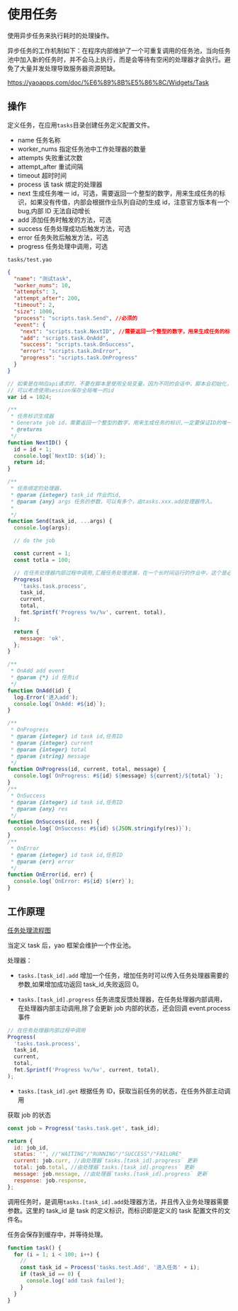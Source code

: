 # 使用任务

使用异步任务来执行耗时的处理操作。

异步任务的工作机制如下：在程序内部维护了一个可重复调用的任务池，当向任务池中加入新的任务时，并不会马上执行，而是会等待有空闲的处理器才会执行。避免了大量并发处理导致服务器资源短缺。

https://yaoapps.com/doc/%E6%89%8B%E5%86%8C/Widgets/Task

## 操作

定义任务，在应用`tasks`目录创建任务定义配置文件。

- name 任务名称
- worker_nums 指定任务池中工作处理器的数量
- attempts 失败重试次数
- attempt_after 重试间隔
- timeout 超时时间
- process 该 task 绑定的处理器
- next 生成任务唯一 id，可选，需要返回一个整型的数字，用来生成任务的标识，如果没有传值，内部会根据作业队列自动的生成 id，注意官方版本有一个 bug,内部 ID 无法自动增长
- add 添加任务时触发的方法，可选
- success 任务处理成功后触发方法，可选
- error 任务失败后触发方法，可选
- progress 任务处理中调用，可选

`tasks/test.yao`

```json
{
  "name": "测试task",
  "worker_nums": 10,
  "attempts": 3,
  "attempt_after": 200,
  "timeout": 2,
  "size": 1000,
  "process": "scripts.task.Send", //必须的
  "event": {
    "next": "scripts.task.NextID", //需要返回一个整型的数字，用来生成任务的标识,返回值一定要保持唯一，要不就留空
    "add": "scripts.task.OnAdd",
    "success": "scripts.task.OnSuccess",
    "error": "scripts.task.OnError",
    "progress": "scripts.task.OnProgress"
  }
}
```

```js
// 如果是在响应api请求时，不要在脚本里使用全局变量，因为不同的会话中，脚本会初始化，id并不会增长
// 可以考虑使用session保存全局唯一的id
var id = 1024;

/**
 * 任务标识生成器
 * Generate job id，需要返回一个整型的数字，用来生成任务的标识,一定要保证ID的唯一性
 * @returns
 */
function NextID() {
  id = id + 1;
  console.log(`NextID: ${id}`);
  return id;
}

/**
 * 任务绑定的处理器，
 * @param {integer} task_id 作业的id,
 * @param {any} args 任务的参数，可以有多个，由tasks.xxx.add处理器传入。
 *
 */
function Send(task_id, ...args) {
  console.log(args);

  // do the job

  const current = 1;
  const totla = 100;

  // 在任务处理器内部过程中调用,汇报任务处理进展，在一个长时间运行的作业中，这个是必要的。
  Progress(
    'tasks.task.process',
    task_id,
    current,
    total,
    fmt.Sprintf('Progress %v/%v', current, total),
  );

  return {
    message: 'ok',
  };
}

/**
 * OnAdd add event
 * @param {*} id 任务id
 */
function OnAdd(id) {
  log.Error('进入add');
  console.log(`OnAdd: #${id}`);
}

/**
 * OnProgress
 * @param {integer} id task id,任务ID
 * @param {integer} current
 * @param {integer} total
 * @param {string} message
 */
function OnProgress(id, current, total, message) {
  console.log(`OnProgress: #${id} ${message} ${current}/${total} `);
}
/**
 * OnSuccess
 * @param {integer} id task id,任务ID
 * @param {any} res
 */
function OnSuccess(id, res) {
  console.log(`OnSuccess: #${id} ${JSON.stringify(res)}`);
}
/**
 * OnError
 * @param {integer} id task id,任务ID
 * @param {err} error
 */
function OnError(id, err) {
  console.log(`OnError: #${id} ${err}`);
}
```

## 工作原理

[任务处理流程图](../../%E6%B5%81%E7%A8%8B%E5%9B%BE/%E4%BB%BB%E5%8A%A1Task%E5%A4%84%E7%90%86.md)

当定义 task 后，yao 框架会维护一个作业池。

处理器：

- `tasks.[task_id].add` 增加一个任务，增加任务时可以传入任务处理器需要的参数,如果增加成功返回 task_id,失败返回 0。

- `tasks.[task_id].progress` 任务进度反馈处理器，在任务处理器内部调用，在处理器内部主动调用,除了会更新 job 内部的状态，还会回调 event.process 事件

```js
// 在任务处理器内部过程中调用
Progress(
  'tasks.task.process',
  task_id,
  current,
  total,
  fmt.Sprintf('Progress %v/%v', current, total),
);
```

- `tasks.[task_id].get` 根据任务 ID，获取当前任务的状态，在任务外部主动调用

获取 job 的状态

```js
const job = Progress('tasks.task.get', task_id);

return {
  id: job_id,
  status: '', //"WAITING"/"RUNNING"/"SUCCESS"/"FAILURE"
  current: job.curr, //由处理器`tasks.[task_id].progress` 更新
  total: job.total, //由处理器`tasks.[task_id].progress` 更新
  message: job.message, //由处理器`tasks.[task_id].progress` 更新
  response: job.response,
};
```

调用任务时，是调用`tasks.[task_id].add`处理器方法，并且传入业务处理器需要参数。这里的 task_id 是 task 的定义标识，而标识即是定义的 task 配置文件的文件名。

任务会保存到缓存中，并等待处理。

```js
function task() {
  for (i = 1; i < 100; i++) {
    //
    const task_id = Process('tasks.test.Add', '进入任务' + i);
    if (task_id == 0) {
      console.log('add task failed');
    }
  }
}
```
